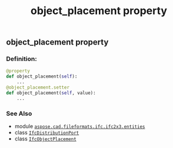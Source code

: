 ﻿---
title: object_placement property
second_title: Aspose.CAD for Python via .NET API References
description: 
type: docs
weight: 110
url: /python-net/aspose.cad.fileformats.ifc.ifc2x3.entities/ifcdistributionport/object_placement/
is_root: false
---

## object_placement property

### Definition:
```python
@property
def object_placement(self):
    ...
@object_placement.setter
def object_placement(self, value):
    ...
```

### See Also
* module [`aspose.cad.fileformats.ifc.ifc2x3.entities`](../../)
* class [`IfcDistributionPort`](/cad/python-net/aspose.cad.fileformats.ifc.ifc2x3.entities/ifcdistributionport)
* class [`IfcObjectPlacement`](/cad/python-net/aspose.cad.fileformats.ifc.ifc2x3.entities/ifcobjectplacement)
